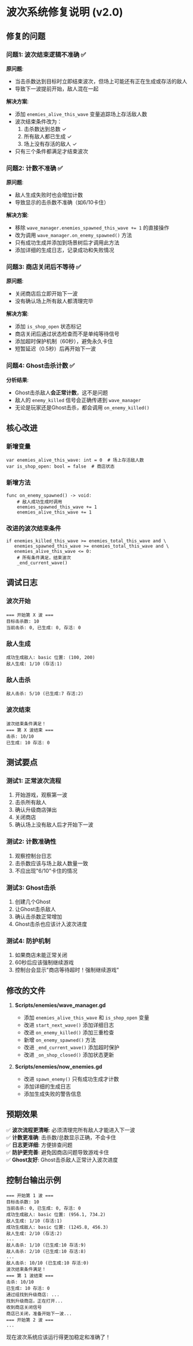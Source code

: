 # 波次系统修复说明 (v2.0)

## 修复的问题

### 问题1: 波次结束逻辑不准确 ✅
**原问题**: 
- 当击杀数达到目标时立即结束波次，但场上可能还有正在生成或存活的敌人
- 导致下一波提前开始，敌人混在一起

**解决方案**:
- 添加 `enemies_alive_this_wave` 变量追踪场上存活敌人数
- 波次结束条件改为：
  1. 击杀数达到总数 ✓
  2. 所有敌人都已生成 ✓
  3. 场上没有存活的敌人 ✓
- 只有三个条件都满足才结束波次

### 问题2: 计数不准确 ✅
**原问题**:
- 敌人生成失败时也会增加计数
- 导致显示的击杀数不准确（如6/10卡住）

**解决方案**:
- 移除 `wave_manager.enemies_spawned_this_wave += 1` 的直接操作
- 改为调用 `wave_manager.on_enemy_spawned()` 方法
- 只有成功生成并添加到场景树后才调用此方法
- 添加详细的生成日志，记录成功和失败情况

### 问题3: 商店关闭后不等待 ✅
**原问题**:
- 关闭商店后立即开始下一波
- 没有确认场上所有敌人都清理完毕

**解决方案**:
- 添加 `is_shop_open` 状态标记
- 商店关闭后通过状态检查而不是单纯等待信号
- 添加超时保护机制（60秒），避免永久卡住
- 短暂延迟（0.5秒）后再开始下一波

### 问题4: Ghost击杀计数 ✅
**分析结果**:
- Ghost击杀敌人**会正常计数**，这不是问题
- 敌人的 `enemy_killed` 信号会正确传递到 `wave_manager`
- 无论是玩家还是Ghost击杀，都会调用 `on_enemy_killed()`

## 核心改进

### 新增变量
```gdscript
var enemies_alive_this_wave: int = 0  # 场上存活敌人数
var is_shop_open: bool = false  # 商店状态
```

### 新增方法
```gdscript
func on_enemy_spawned() -> void:
    # 敌人成功生成时调用
    enemies_spawned_this_wave += 1
    enemies_alive_this_wave += 1
```

### 改进的波次结束条件
```gdscript
if enemies_killed_this_wave >= enemies_total_this_wave and \
   enemies_spawned_this_wave >= enemies_total_this_wave and \
   enemies_alive_this_wave <= 0:
    # 所有条件满足，结束波次
    _end_current_wave()
```

## 调试日志

### 波次开始
```
=== 开始第 X 波 ===
目标击杀数: 10
当前击杀: 0, 已生成: 0, 存活: 0
```

### 敌人生成
```
成功生成敌人: basic 位置: (100, 200)
敌人生成: 1/10 (存活:1)
```

### 敌人击杀
```
敌人击杀: 5/10 (已生成:7 存活:2)
```

### 波次结束
```
波次结束条件满足！
=== 第 X 波结束 ===
击杀: 10/10
已生成: 10 存活: 0
```

## 测试要点

### 测试1: 正常波次流程
1. 开始游戏，观察第一波
2. 击杀所有敌人
3. 确认升级商店弹出
4. 关闭商店
5. 确认场上没有敌人后才开始下一波

### 测试2: 计数准确性
1. 观察控制台日志
2. 击杀数应该与场上敌人数量一致
3. 不应出现"6/10"卡住的情况

### 测试3: Ghost击杀
1. 创建几个Ghost
2. 让Ghost击杀敌人
3. 确认击杀数正常增加
4. Ghost击杀也应该计入波次进度

### 测试4: 防护机制
1. 如果商店未能正常关闭
2. 60秒后应该强制继续游戏
3. 控制台会显示"商店等待超时！强制继续游戏"

## 修改的文件

1. **Scripts/enemies/wave_manager.gd**
   - 添加 `enemies_alive_this_wave` 和 `is_shop_open` 变量
   - 改进 `start_next_wave()` 添加详细日志
   - 改进 `on_enemy_killed()` 添加三重检查
   - 新增 `on_enemy_spawned()` 方法
   - 改进 `_end_current_wave()` 添加超时保护
   - 改进 `_on_shop_closed()` 添加状态更新

2. **Scripts/enemies/now_enemies.gd**
   - 改进 `spawn_enemy()` 只有成功生成才计数
   - 添加详细的生成日志
   - 添加生成失败的警告信息

## 预期效果

✅ **波次流程更清晰**: 必须清理完所有敌人才能进入下一波  
✅ **计数更准确**: 击杀数/总数显示正确，不会卡住  
✅ **日志更详细**: 方便排查问题  
✅ **防护更完善**: 避免因商店问题导致游戏卡住  
✅ **Ghost友好**: Ghost击杀敌人正常计入波次进度  

## 控制台输出示例

```
=== 开始第 1 波 ===
目标击杀数: 10
当前击杀: 0, 已生成: 0, 存活: 0
成功生成敌人: basic 位置: (956.1, 734.2)
敌人生成: 1/10 (存活:1)
成功生成敌人: basic 位置: (1245.8, 456.3)
敌人生成: 2/10 (存活:2)
...
敌人击杀: 1/10 (已生成:10 存活:9)
敌人击杀: 2/10 (已生成:10 存活:8)
...
敌人击杀: 10/10 (已生成:10 存活:0)
波次结束条件满足！
=== 第 1 波结束 ===
击杀: 10/10
已生成: 10 存活: 0
通过组找到升级商店: ...
找到升级商店，正在打开...
收到商店关闭信号
商店已关闭，准备开始下一波...
=== 开始第 2 波 ===
...
```

现在波次系统应该运行得更加稳定和准确了！

